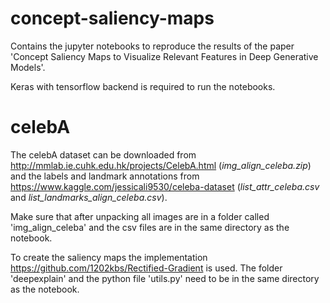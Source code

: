 # concept-saliency-maps
Contains the jupyter notebooks to reproduce the results of the paper 'Concept Saliency Maps to Visualize Relevant Features in Deep Generative Models'. 

Keras with tensorflow backend is required to run the notebooks.


# celebA
The celebA dataset can be downloaded from http://mmlab.ie.cuhk.edu.hk/projects/CelebA.html (*img_align_celeba.zip*) and the labels and landmark annotations from https://www.kaggle.com/jessicali9530/celeba-dataset (*list_attr_celeba.csv* and *list_landmarks_align_celeba.csv*). 

Make sure that after unpacking all images are in a folder called 'img_align_celeba' and the csv files are in the same directory as the notebook.

To create the saliency maps the implementation https://github.com/1202kbs/Rectified-Gradient is used. The folder 'deepexplain' and the python file 'utils.py' need to be in the same directory as the notebook.
